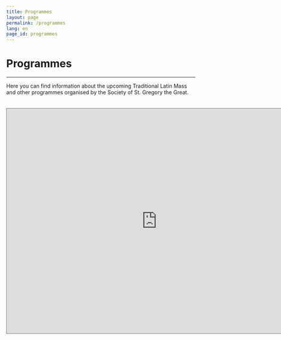 ```yaml
---
title: Programmes
layout: page
permalink: /programmes
lang: en
page_id: programmes
---
```


# Programmes

---

Here you can find information about the upcoming Traditional Latin Mass and other programmes organised by the Society of St. Gregory the Great.

<iframe src="https://calendar.google.com/calendar/embed?height=600&wkst=1&ctz=Europe%2FHelsinki&showPrint=0&showNav=0&mode=AGENDA&showCalendars=0&src=MmIxYzJmYmFlMjViNDQ3N2U0MTcxMGFiYWQ0OTg5NWQzMGI0MzY3N2EyMTM5MzdiOTcwOTU4NWY2MTJmOTg2MkBncm91cC5jYWxlbmRhci5nb29nbGUuY29t&color=%234285f4" style="border:solid 1px #777; margin: 20px 0;" width="800" height="600" frameborder="0" scrolling="no"></iframe>
